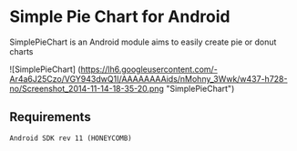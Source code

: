Simple Pie Chart for Android
============================

SimplePieChart is an Android module aims to easily create pie or donut charts

![SimplePieChart] (https://lh6.googleusercontent.com/-Ar4a6J25Czo/VGY943dwQ1I/AAAAAAAAids/nMohny_3Wwk/w437-h728-no/Screenshot_2014-11-14-18-35-20.png "SimplePieChart")

## Requirements

    Android SDK rev 11 (HONEYCOMB)